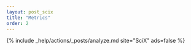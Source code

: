 ```yaml
---
layout: post_scix
title: "Metrics"
order: 2
---
```


{% include _help/actions/_posts/analyze.md site="SciX" ads=false %}
